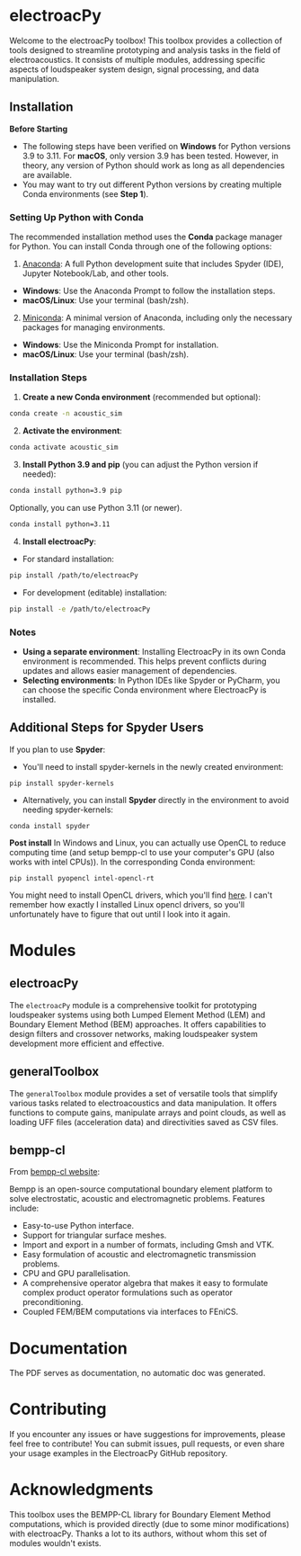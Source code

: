# electroacPy

Welcome to the electroacPy toolbox! This toolbox provides a collection of tools designed to streamline prototyping and analysis tasks in the field of electroacoustics. It consists of multiple modules, addressing specific aspects of loudspeaker system design, signal processing, and data manipulation.

## Installation
**Before Starting**
- The following steps have been verified on **Windows** for Python versions 3.9 to 3.11. For **macOS**, only version 3.9 has been tested. However, in theory, any version of Python should work as long as all dependencies are available.
- You may want to try out different Python versions by creating multiple Conda environments (see **Step 1**).

### Setting Up Python with Conda
The recommended installation method uses the **Conda** package manager for Python. You can install Conda through one of the following options:
1. [Anaconda](https://www.anaconda.com/download/): A full Python development suite that includes Spyder (IDE), Jupyter Notebook/Lab, and other tools.
- **Windows**: Use the Anaconda Prompt to follow the installation steps.
- **macOS/Linux**: Use your terminal (bash/zsh).
2. [Miniconda](https://docs.anaconda.com/free/miniconda/miniconda-install/): A minimal version of Anaconda, including only the necessary packages for managing environments.
- **Windows**: Use the Miniconda Prompt for installation.
- **macOS/Linux**: Use your terminal (bash/zsh).

### Installation Steps
1. **Create a new Conda environment** (recommended but optional):
```bash
conda create -n acoustic_sim
```

2. **Activate the environment**:
```bash
conda activate acoustic_sim
```

3. **Install Python 3.9 and pip** (you can adjust the Python version if needed):
```bash
conda install python=3.9 pip
```
Optionally, you can use Python 3.11 (or newer).
```bash
conda install python=3.11
```
4. **Install electroacPy**:
- For standard installation:
```bash
pip install /path/to/electroacPy
```
- For development (editable) installation:
```bash
pip install -e /path/to/electroacPy
```
### Notes
- **Using a separate environment**:  Installing ElectroacPy in its own Conda environment is recommended. This helps prevent conflicts during updates and allows easier management of dependencies.
- **Selecting environments**: In Python IDEs like Spyder or PyCharm, you can choose the specific Conda environment where ElectroacPy is installed.

## Additional Steps for Spyder Users
If you plan to use **Spyder**:
- You'll need to install spyder-kernels in the newly created environment:
```shell
pip install spyder-kernels
```
- Alternatively, you can install **Spyder** directly in the environment to avoid needing spyder-kernels:
```shell
conda install spyder
```

**Post install**
In Windows and Linux, you can actually use OpenCL to reduce computing time (and setup bempp-cl to use your computer's GPU (also works with intel CPUs)). In the corresponding Conda environment:
```shell
pip install pyopencl intel-opencl-rt
```
You might need to install OpenCL drivers, which you'll find [here](https://www.intel.com/content/www/us/en/developer/articles/technical/intel-cpu-runtime-for-opencl-applications-with-sycl-support.html). I can't remember how exactly I installed Linux opencl drivers, so you'll unfortunately have to figure that out until I look into it again.

# Modules

## electroacPy

The `electroacPy` module is a comprehensive toolkit for prototyping loudspeaker systems using both Lumped Element Method (LEM) and Boundary Element Method (BEM) approaches. It offers capabilities to design filters and crossover networks, making loudspeaker system development more efficient and effective.

## generalToolbox

The `generalToolbox` module provides a set of versatile tools that simplify various tasks related to electroacoustics and data manipulation. It offers functions to compute gains, manipulate arrays and point clouds, as well as loading UFF files (acceleration data) and directivities saved as CSV files.

## bempp-cl
From [bempp-cl website](https://bempp.com):

Bempp is an open-source computational boundary element platform to solve electrostatic, acoustic and electromagnetic problems. Features include:
- Easy-to-use Python interface.
- Support for triangular surface meshes.
- Import and export in a number of formats, including Gmsh and VTK.
- Easy formulation of acoustic and electromagnetic transmission problems.
- CPU and GPU parallelisation.
- A comprehensive operator algebra that makes it easy to formulate complex product operator formulations such as operator preconditioning.
- Coupled FEM/BEM computations via interfaces to FEniCS.

# Documentation

The PDF serves as documentation, no automatic doc was generated. 

# Contributing

If you encounter any issues or have suggestions for improvements, please feel free to contribute! You can submit issues, pull requests, or even share your usage examples in the ElectroacPy GitHub repository.

# Acknowledgments

This toolbox uses the BEMPP-CL library for Boundary Element Method computations, which is provided directly (due to some minor modifications) with electroacPy. Thanks a lot to its authors, without whom this set of modules wouldn't exists. 
